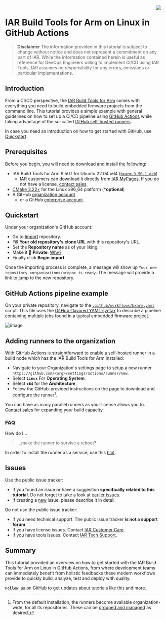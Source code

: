 <img align="right" src="https://avatars.githubusercontent.com/u/583231?s=96&v=4" />

# IAR Build Tools for Arm on Linux in GitHub Actions


> __Disclaimer__
> The information provided in this tutorial is subject to change without notice and does not represent a commitment on any part of IAR. While the information contained herein is useful as reference for DevOps Engineers willing to implement CI/CD using IAR Tools, IAR assumes no responsibility for any errors, omissions or particular implementations.


## Introduction
From a CI/CD perspective, the [IAR Build Tools for Arm](https://iar.com/bxarm) comes with everything you need to build embedded firmware projects from the command line. This tutorial provides a simple example with general guidelines on how to set up a CI/CD pipeline using [GitHub Actions](https://docs.github.com/en/actions) while taking advantage of the so-called [GitHub self-hosted runners][gh-shr-url].

In case you need an introduction on how to get started with GitHub, use [Quickstart](https://docs.github.com/en/get-started).


## Prerequisites
Before you begin, you will need to download and install the following:
- IAR Build Tools for Arm 9.50.1 for Ubuntu 22.04 x64 ([`bxarm-9.50.1.deb`](https://updates.iar.com/?product=BXARM&version=9.50))
   - IAR customers can download it directly from [IAR MyPages](https://iar.my.site.com/mypages). If you do not have a license, [contact sales](https://iar.com/about/contact).
- [CMake 3.22+](https://cmake.org/download/) for the Linux x86_64 platform (***optional**)
- A GitHub [organization account](https://docs.github.com/en/get-started/learning-about-github/types-of-github-accounts#organization-accounts)
   - or a GitHub [enterprise account](https://docs.github.com/en/get-started/learning-about-github/types-of-github-accounts#enterprise-accounts).


## Quickstart
Under your organization's GitHub account:

- Go to [Import](https://github.com/new/import) repository.
- Fill **Your old repository's clone URL** with this repository's URL.
- Set the **Repository name** as of your liking.
- Make it 🔘 **Private**. [Why?](gh-shr-priv-url)
- Finally click **Begin import**.

Once the importing process is complete, a message will show up `Your new repository <organization>/<repo> is ready`. The message will provide a link to jump to the new repository.

## GitHub Actions pipeline example
On your private repository, navigate to the [`.github/workflows/bxarm.yaml`](.github/workflows/bxarml.yaml) script. This file uses the [GitHub-flavored YAML syntax](https://docs.github.com/en/actions/using-workflows/workflow-syntax-for-github-actions) to describe a pipeline containing multiple jobs found in a typical embedded firmware project.

![image](https://github.com/felipe-iar/bx-github-ci/assets/54443595/3c27634b-3d6b-4407-91e5-7024a5c22c9b)


## Adding runners to the organization
With GitHub Actions is straightforward to enable a self-hosted runner in a build node which has the IAR Build Tools for Arm installed:
- Navigate to your Organization's settings page to setup a new runner `https://github.com/<org>/settings/actions/runner/new`.
- Select __`Linux`__ For __Operating System__.
- Select __`x64`__ for the __Architecture__.
- Follow the GitHub-provided instructions on the page to download and configure the runner[^1].

You can have as many parallel runners as your license allows you to. [Contact sales](https://iar.com/about/contact) for expanding your build capacity.

### FAQ
How do I...
> ...make the runner to survive a reboot?

In order to install the runner as a service, use this [hint](https://docs.github.com/en/actions/hosting-your-own-runners/managing-self-hosted-runners/configuring-the-self-hosted-runner-application-as-a-service?platform=linux).


## Issues
Use the public issue tracker:
- If you found an issue or have a suggestion **specifically related to this tutorial**. Do not forget to take a look at [earlier issues][url-repo-issue-old].
- If creating a [new][url-repo-issue-new] issue, please describe it in detail.

Do not use the public issue tracker:
- If you need technical support. The public issue tracker **is not a support forum**.
- If you have license issues. Contact [IAR Customer Care](https://iar.com/knowledge/support/licensing-faq/).
- If you have tools issues. Contact [IAR Tech Support](https://iar.com/knowledge/support/request-technical-support/).

## Summary
This tutorial provided an overview on how to get started with the IAR Build Tools for Arm on Linux in GitHub Actions, from where development teams can immediately benefit from holistic feedbacks these modern workflows provide to quickly build, analyze, test and deploy with quality.

[__` Follow us `__](https://github.com/iarsystems) on GitHub to get updates about tutorials like this and more.

[^1]: From the default installation, the runners become available organization-wide, for all its repositories. These can be [grouped and managed](https://docs.github.com/en/actions/hosting-your-own-runners/managing-self-hosted-runners/managing-access-to-self-hosted-runners-using-groups) as desired.

<!-- links -->
[iar-bxarm-url]: https://www.iar.com/bxarm

[gh-yaml-doc-url]: https://docs.github.com/en/free-pro-team@latest/actions/reference/workflow-syntax-for-github-actions
[gh-shr-url]: https://docs.github.com/en/free-pro-team@latest/actions/hosting-your-own-runners/about-self-hosted-runners 
[gh-actions-url]: https://docs.github.com/en/actions
[gh-iar-url]: https://github.com/IARSystems

[url-repo]: https://github.com/IARSystems/bx-github-ci
[url-repo-issue-new]: https://github.com/IARSystems/bx-github-ci/issues/new
[url-repo-issue-old]: https://github.com/IARSystems/bx-github-ci/issues?q=is%3Aissue+is%3Aopen%7Cclosed
